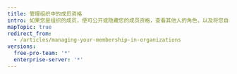 ```yaml
---
title: 管理组织中的成员资格
intro: 如果您是组织的成员，便可公开或隐藏您的成员资格，查看其他人的角色，以及将您自己从组织中删除。
mapTopic: true
redirect_from:
  - /articles/managing-your-membership-in-organizations
versions:
  free-pro-team: '*'
  enterprise-server: '*'
---
```


